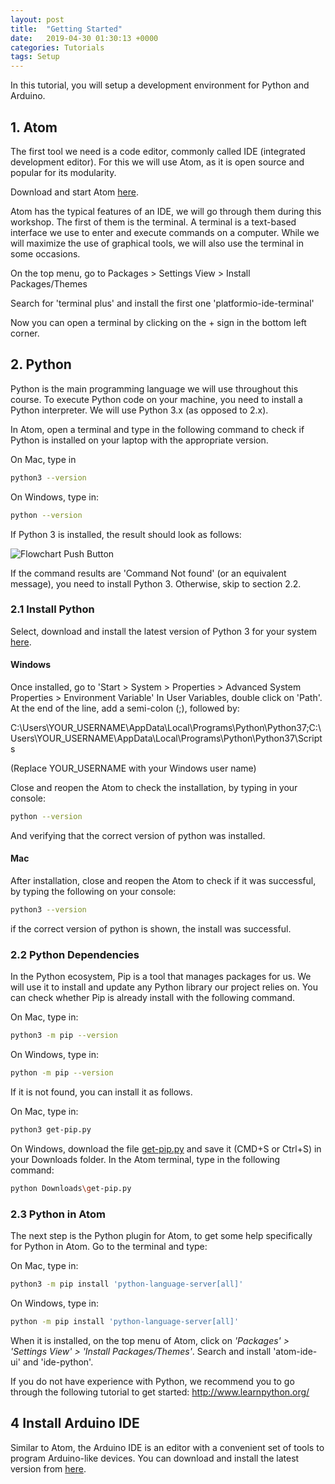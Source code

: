 ```yaml
---
layout: post
title:  "Getting Started"
date:   2019-04-30 01:30:13 +0000
categories: Tutorials
tags: Setup
---
```


In this tutorial, you will setup a development environment for Python and Arduino.

## 1. Atom

The first tool we need is a code editor, commonly called IDE (integrated
development editor). For this we will use Atom, as it is open source and popular
for its modularity.

Download and start Atom <a href="https://atom.io/" target="_blank">here</a>.

Atom has the typical features of an IDE, we will go through them during this workshop.
The first of them is the terminal. A terminal is a text-based interface we use
to enter and execute commands on a computer. While we will maximize the use of
graphical tools, we will also use the terminal in some occasions.

On the top menu, go to Packages > Settings View > Install Packages/Themes

Search for 'terminal plus' and install the first one 'platformio-ide-terminal'

Now you can open a terminal by clicking on the + sign in the bottom left corner.

## 2. Python

Python is the main programming language we will use throughout this course. To
execute Python code on your machine, you need to install a Python interpreter.
We will use Python 3.x (as opposed to 2.x).

In Atom, open a terminal and type in the following command to check if Python is
installed on your laptop with the appropriate version.

On Mac, type in

```bash
python3 --version
```

On Windows, type in:

```bash
python --version
```

If Python 3 is installed, the result should look as follows:

![Flowchart Push Button](/docs/assets/res/check_python_version.png)

If the command results are 'Command Not found' (or an equivalent message), you need
to install Python 3. Otherwise, skip to section 2.2.

### 2.1 Install Python

Select, download and install the latest version of Python 3 for your system
<a href="https://www.python.org/downloads/release/python-372/" target="_blank">here</a>.

#### Windows

Once installed, go to 'Start > System > Properties > Advanced System Properties >
Environment Variable' In User Variables, double click on 'Path'. At the end of
the line, add a semi-colon (;<zero-width space>), followed by:


C:\Users\YOUR_USERNAME\AppData\Local\Programs\Python\Python37;C:\Users\YOUR_USERNAME\AppData\Local\Programs\Python\Python37\Scripts

(Replace YOUR_USERNAME with your Windows user name)

Close and reopen the Atom to check the installation, by typing in your console:

```bash
python --version
```

And verifying that the correct version of python was installed.

#### Mac

After installation, close and reopen the Atom to check if it was successful, by typing the following on your console:

```bash
python3 --version
```

if the correct version of python is shown, the install was successful.

### 2.2 Python Dependencies

In the Python ecosystem, Pip is a tool that manages packages for us. We will use
it to install and update any Python library our project relies on. You can check whether
Pip is already install with the following command.

On Mac, type in:

```bash
python3 -m pip --version
```
On Windows, type in:

```bash
python -m pip --version
```

If it is not found, you can install it as follows.

On Mac, type in:

```bash
python3 get-pip.py
```

On Windows, download the file <a href="https://bootstrap.pypa.io/get-pip.py" target="_blank">get-pip.py</a>
and save it (CMD+S or Ctrl+S) in your Downloads folder. In the Atom terminal, type in the
following command:

```bash
python Downloads\get-pip.py
```

### 2.3 Python in Atom

The next step is the Python plugin for Atom, to get some help specifically for
Python in Atom. Go to the terminal and type:

On Mac, type in:

```bash
python3 -m pip install 'python-language-server[all]'
```

On Windows, type in:

```bash
python -m pip install 'python-language-server[all]'
```

When it is installed, on the top menu of Atom, click on *'Packages' >
'Settings View' > 'Install Packages/Themes'*. Search and install 'atom-ide-ui'
and 'ide-python'.

If you do not have experience with Python, we recommend you to go through the following tutorial
to get started: <a href="http://www.learnpython.org/" target="_blank">http://www.learnpython.org/</a>


## 4 Install Arduino IDE

Similar to Atom, the Arduino IDE is an editor with a convenient set of tools to program
Arduino-like devices. You can download and install the latest version from
<a href="https://www.arduino.cc/en/Main/Software" target="_blank">here</a>.
